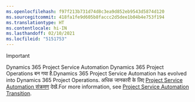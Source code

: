 ```yaml
---
ms.openlocfilehash: f97f213b731d74d8c3ea9d852eb9543d5874d120
ms.sourcegitcommit: 418fa1fe9d605b8faccc2d5dee1b04b4e753f194
ms.translationtype: HT
ms.contentlocale: hi-IN
ms.lasthandoff: 02/10/2021
ms.locfileid: "5151753"
---
```

> [!IMPORTANT]
> <span data-ttu-id="6e725-101">Dynamics 365 Project Service Automation Dynamics 365 Project Operations बन गया है.</span><span class="sxs-lookup"><span data-stu-id="6e725-101">Dynamics 365 Project Service Automation has evolved into Dynamics 365 Project Operations.</span></span> <span data-ttu-id="6e725-102">अधिक जानकारी के लिए [Project Service Automation संक्रमण](https://dynamics.microsoft.com/en-us/project-service-automation/overview/) देखें.</span><span class="sxs-lookup"><span data-stu-id="6e725-102">For more information, see [Project Service Automation Transition](https://dynamics.microsoft.com/en-us/project-service-automation/overview/).</span></span>
